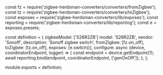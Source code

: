 const fz = require('zigbee-herdsman-converters/converters/fromZigbee');
const tz = require('zigbee-herdsman-converters/converters/toZigbee');
const exposes = require('zigbee-herdsman-converters/lib/exposes');
const reporting = require('zigbee-herdsman-converters/lib/reporting');
const e = exposes.presets;

const definition = {
    zigbeeModel: ['S26R2ZB']
    model: 'S26R2ZB',
    vendor: 'Sonoff',
    description: 'Sonoff zigbee switch',
    fromZigbee: [fz.on_off],
    toZigbee: [tz.on_off],
    exposes: [e.switch()],
    configure: async (device, coordinatorEndpoint, logger) => {
        const endpoint = device.getEndpoint(1);
        await reporting.bind(endpoint, coordinatorEndpoint, ['genOnOff']);
    },
};

module.exports = definition;
